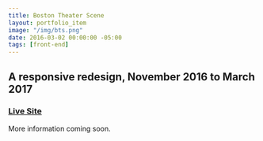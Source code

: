 ```yaml
---
title: Boston Theater Scene
layout: portfolio_item
image: "/img/bts.png"
date: 2016-03-02 00:00:00 -05:00
tags: [front-end]
---
```


## A responsive redesign, November 2016 to March 2017
### [Live Site](http://www.bostontheatrescene.com/)

More information coming soon.
